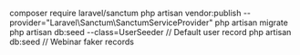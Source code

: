 composer require laravel/sanctum
php artisan vendor:publish --provider="Laravel\Sanctum\SanctumServiceProvider"
php artisan migrate
php artisan db:seed --class=UserSeeder  // Default user record
php artisan db:seed    // Webinar faker records
